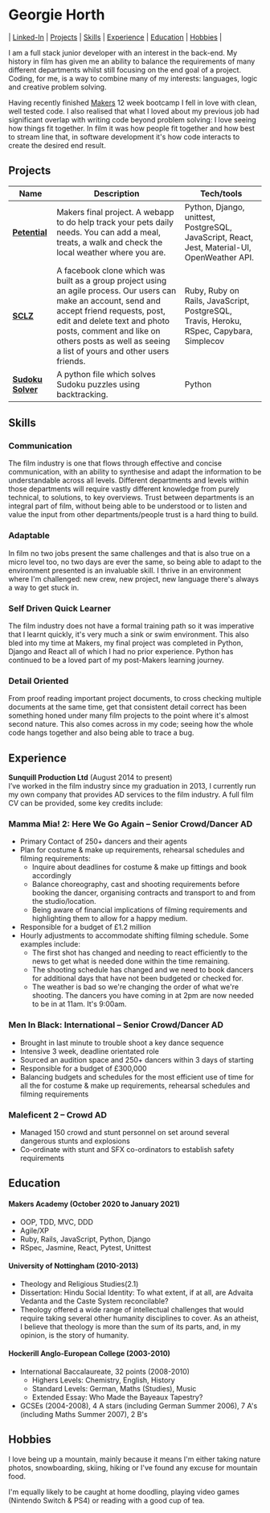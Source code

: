 # Georgie Horth

| [Linked-In](https://www.linkedin.com/in/georgie-horth-481961205/) | [Projects](#Projects) | [Skills](#Skills) | [Experience](#Experience) | [Education](#Education) | [Hobbies](#Hobbies) |

I am a full stack junior developer with an interest in the back-end. My history in film has given me an ability to balance the requirements of many different departments whilst still focusing on the end goal of a project. Coding, for me, is a way to combine many of my interests: languages, logic and creative problem solving. 

Having recently finished [Makers]( https://makers.tech/) 12 week bootcamp I fell in love with clean, well tested code. I also realised that what I loved about my previous job had significant overlap with writing code beyond problem solving: I love seeing how things fit together. In film it was how people fit together and how best to stream line that, in software development it's how code interacts to create the desired end result.

## Projects

| Name                         | Description       | Tech/tools        |
| ---------------------------- | ----------------- | ----------------- |
| [**Petential**](https://github.com/stringiest/petential_extension)             | Makers final project. A webapp to do help track your pets daily needs. You can add a meal, treats, a walk and check the local weather where you are.| Python, Django, unittest, PostgreSQL, JavaScript, React, Jest, Material-UI, OpenWeather API. |
| [**SCLZ**](https://github.com/horthbynorthwest/acebook-SCLZ) | A facebook clone which was built as a group project using an agile process. Our users can make an account, send and accept friend requests, post, edit and delete text and photo posts, comment and like on others posts as well as seeing a list of yours and other users friends. | Ruby, Ruby on Rails, JavaScript, PostgreSQL, Travis, Heroku, RSpec, Capybara, Simplecov               |
| [**Sudoku Solver**](https://github.com/horthbynorthwest/sudoku_solver) | A python file which solves Sudoku puzzles using backtracking. | Python |

## Skills

### Communication
The film industry is one that flows through effective and concise communication, with an ability to synthesise and adapt the information to be understandable across all levels. Different departments and levels within those departments will require vastly different knowledge from purely technical, to solutions, to key overviews. Trust between departments is an integral part of film, without being able to be understood or to listen and value the input from other departments/people trust is a hard thing to build. 

### Adaptable
In film no two jobs present the same challenges and that is also true on a micro level too, no two days are ever the same, so being able to adapt to the environment presented is an invaluable skill. I thrive in an environment where I'm challenged: new crew, new project, new language there's always a way to get stuck in.

### Self Driven Quick Learner 

The film industry does not have a formal training path so it was imperative that I learnt quickly, it's very much a sink or swim environment. This also bled into my time at Makers, my final project was completed in Python, Django and React all of which I had no prior experience. Python has continued to be a loved part of my post-Makers learning journey.

### Detail Oriented

From proof reading important project documents, to cross checking multiple documents at the same time, get that consistent detail correct has been something honed under many film projects to the point where it's almost second nature. This also comes across in my code; seeing how the whole code hangs together and also being able to trace a bug.

## Experience

**Sunquill Production Ltd** (August 2014 to present)  
I’ve worked in the film industry since my graduation in 2013, I currently run my own company that provides AD services to the film industry. A full film CV can be provided, some key credits include:

### Mamma Mia! 2: Here We Go Again – Senior Crowd/Dancer AD
 - Primary Contact of 250+ dancers and their agents
 - Plan for costume & make up requirements, rehearsal schedules and filming requirements:
	 - Inquire about deadlines for costume & make up fittings and book accordingly
	 - Balance choreography, cast and shooting requirements before booking the dancer, organising contracts and transport to and from the studio/location.
	 - Being aware of financial implications of filming requirements and highlighting them to allow for a happy medium.
 - Responsible for a budget of £1.2 million
 - Hourly adjustments to accommodate shifting filming schedule. Some examples include:
	 - The first shot has changed and needing to react efficiently to the news to get what is needed done within the time remaining.
	 - The shooting schedule has changed and we need to book dancers for additional days that have not been budgeted or checked for.
	 - The weather is bad so we're changing the order of what we're shooting. The dancers you have coming in at 2pm are now needed to be in at 11am. It's 9:00am.
	 

 ### Men In Black: International – Senior Crowd/Dancer AD
 - Brought in last minute to trouble shoot a key dance sequence
 - Intensive 3 week, deadline orientated role
 - Sourced an audition space and 250+ dancers within 3 days of starting
 - Responsible for a budget of £300,000
 - Balancing budgets and schedules for the most efficient use of time for all the for costume & make up requirements, rehearsal schedules and filming requirements

 ### Maleficent 2 – Crowd AD
 - Managed 150 crowd and stunt personnel on set around several dangerous stunts and explosions
 - Co-ordinate with stunt and SFX co-ordinators to establish safety requirements


## Education

#### Makers Academy (October 2020 to January 2021)

- OOP, TDD, MVC, DDD
- Agile/XP
- Ruby, Rails, JavaScript, Python, Django
- RSpec, Jasmine, React, Pytest, Unittest

#### University of Nottingham (2010-2013)

- Theology and Religious Studies(2.1)
- Dissertation: Hindu Social Identity: To what extent, if at all, are Advaita Vedanta and the Caste System reconcilable?
- Theology offered a wide range of intellectual challenges that would require taking several other humanity disciplines to cover. As an atheist, I believe that theology is more than the sum of its parts, and, in my opinion, is the story of humanity.

#### Hockerill Anglo-European College (2003-2010)
- International Baccalaureate, 32 points (2008-2010)
  - Highers Levels: Chemistry, English, History
  - Standard Levels: German, Maths (Studies), Music
  - Extended Essay: Who Made the Bayeaux Tapestry?
- GCSEs (2004-2008), 4 A stars (including German Summer 2006), 7 A's (including Maths Summer 2007), 2 B's 


## Hobbies

I love being up a mountain, mainly because it means I'm either taking nature photos, snowboarding, skiing, hiking or I've found any excuse for mountain food.

I'm equally likely to be caught at home doodling, playing video games (Nintendo Switch & PS4) or reading with a good cup of tea.
